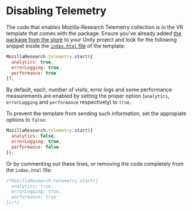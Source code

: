 # Disabling Telemetry

The code that enables Mozilla-Research Telemetry collection is in the VR template that comes with the package. Ensure you've already added [the package from the store](https://u3d.as/1476) to your Unity project and look for the following snippet inside the [`index.html` file](../../Assets/WebGLTemplates/WebXR/index.html) of the template:

```js
MozillaResearch.telemetry.start({
  analytics: true,
  errorLogging: true,
  performance: true
});
```

By default, each, number of visits, error logs and some performance measurements are enabled by setting the proper option (`analytics`, `errorLogging` and `performance` respectively) to `true`.

To prevent the template from sending such information, set the appropiate options to `false`:

```js
MozillaResearch.telemetry.start({
  analytics: false,
  errorLogging: true,
  performance: false
});
```

Or by commenting out these lines, or removing the code completely from the `index.html` file:

```js
/*MozillaResearch.telemetry.start({
  analytics: true,
  errorLogging: true,
  performance: true
});*/
```